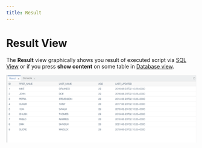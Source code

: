 ```yaml
---
title: Result
---
```


Result View
===

The **Result** view graphically shows you result of executed script via [SQL View](https://www.dirigible.io/help/development/ide/views/sql/)
or if you press **show content** on some table in [Database view](https://www.dirigible.io/help/development/ide/views/database/).

![Result view](../../../images/result_view.png)